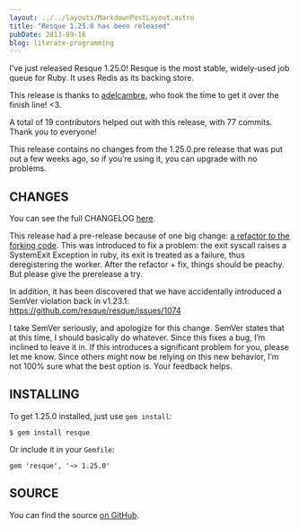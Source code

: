 ```yaml
---
layout: ../../layouts/MarkdownPostLayout.astro
title: "Resque 1.25.0 has been released"
pubDate: 2013-09-16
blog: literate-programming
---
```



I’ve just released Resque 1.25.0! Resque is the most stable, widely-used job queue for Ruby. It uses Redis as its backing store.

This release is thanks to [adelcambre](https://github.com/adelcambre), who took the time to get it over the finish line! <3.

A total of 19 contributors helped out with this release, with 77 commits. Thank you to everyone!

This release contains no changes from the 1.25.0.pre release that was put out a few weeks ago, so if you’re using it, you can upgrade with no problems.

## CHANGES

You can see the full CHANGELOG [here](https://github.com/resque/resque/blob/v1.25.0/HISTORY.md).

This release had a pre-release because of one big change: [a refactor to the forking code](https://github.com/resque/resque/pull/1017/files). This was introduced to fix a problem: the exit syscall raises a SystemExit Exception in ruby, its exit is treated as a failure, thus deregistering the worker. After the refactor + fix, things should be peachy. But please give the prerelease a try.

In addition, it has been discovered that we have accidentally introduced a SemVer violation back in v1.23.1: https://github.com/resque/resque/issues/1074

I take SemVer seriously, and apologize for this change. SemVer states that at this time, I should basically do whatever. Since this fixes a bug, I’m inclined to leave it in. If this introduces a significant problem for you, please let me know. Since others might now be relying on this new behavior, I’m not 100% sure what the best option is. Your feedback helps.

## INSTALLING

To get 1.25.0 installed, just use `gem install`:

```
$ gem install resque
```

Or include it in your `Gemfile`:

```
gem 'resque', '~> 1.25.0'
```

## SOURCE

You can find the source [on GitHub](https://github.com/resque/resque).
